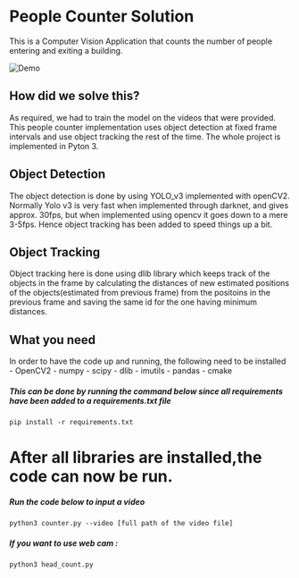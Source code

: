 # People Counter Solution

This is a Computer Vision Application that counts the number of people entering and exiting a building.

![Demo](/demo/Demo.gif)


## How did we solve this?
As required, we had to train the model on the videos that were provided.
This people counter implementation uses object detection at fixed frame intervals and use object tracking the rest of the time. The whole project is implemented in Pyton 3.

## Object Detection
	
The object detection is done by using YOLO_v3 implemented with openCV2. Normally Yolo v3 is very fast when implemented through darknet, and gives approx. 30fps, but when implemented using opencv it goes down to a mere 3-5fps. Hence object tracking has been added to speed things up a bit.

## Object Tracking
	
Object tracking here is done using dlib library which keeps track of the objects in the frame by calculating the distances of new estimated positions of the objects(estimated from previous frame) from the positoins in the previous frame and saving the same id for the one having minimum distances.


## What you need
	
In order to have the code up and running, the following need to be installed
	- OpenCV2
	- numpy
	- scipy
	- dlib
	- imutils
	- pandas
	- cmake
##### This can be done by running the command below since all requirements have been added to a requirements.txt file
    pip install -r requirements.txt
    

# After all libraries are installed,the code can now be run.
##### Run the code below to input a video
    python3 counter.py --video [full path of the video file]
##### If you want to use web cam : 
    python3 head_count.py  


	

 
